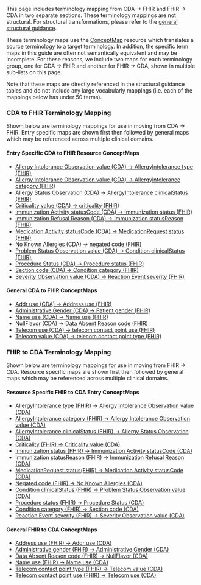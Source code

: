 This page includes terminology mapping from CDA → FHIR and FHIR → CDA in two separate sections. These  terminology mappings are not structural. For structural transformations, please refer to the [general structural guidance](mappingGuidance.html). 

These terminology maps use the [ConceptMap](http://hl7.org/fhir/R4/conceptmap.html) resource which translates a source terminology to a target terminology. In addition, the specific term maps in this guide are often not semantically equivalent and may be incomplete. For these reasons, we include two maps for each terminology group, one for CDA → FHIR and another for FHIR → CDA, shown in multiple sub-lists on this page.

Note that these maps are directly referenced in the structural guidance tables and do not include any large vocabularly mappings (i.e. each of the mappings below has under 50 terms).  

### CDA to FHIR Terminology Mapping

Shown below are terminology mappings for use in moving from CDA → FHIR. Entry specific maps are shown first then followed by general maps which may be referenced across multiple clinical domains. 

#### **Entry Specific CDA to FHIR Resource ConceptMaps** 
- [Allergy Intolerance Observation value (CDA) → AllergyIntolerance type (FHIR)](./ConceptMap-CF-AllergyIntoleranceType.html)
- [Allergy Intolerance Observation value (CDA) → AllergyIntolerance category (FHIR)](./ConceptMap-CF-AllergyIntoleranceCategory.html)
- [Allergy Status Observation (CDA) → AllergyIntolerance clinicalStatus (FHIR)](./ConceptMap-CF-AllergyStatus.html)
- [Criticality value (CDA) → criticality (FHIR)](./ConceptMap-CF-Criticality.html)
- [Immunization Activity statusCode (CDA) → Immunization status (FHIR)](./ConceptMap-CF-ImmunizationStatus.html)
- [Immunization Refusal Reason (CDA) → Immunization statusReason (FHIR)](./ConceptMap-CF-ImmunizationRefusal.html)
- [Medication Activity statusCode (CDA) → MedicationRequest status (FHIR)](./ConceptMap-CF-MedicationStatus.html)
- [No Known Allergies (CDA) → negated code (FHIR)](./ConceptMap-CF-NoKnownAllergies.html)
- [Problem Status Observation value (CDA) → Condition clinicalStatus (FHIR)](./ConceptMap-CF-ProblemStatus.html)
- [Procedure Status (CDA) → Procedure status (FHIR)](./ConceptMap-CF-ProcedureStatus.html)
- [Section code (CDA) → Condition category (FHIR)](./ConceptMap-CF-ProblemCategory.html)
- [Severity Observation value (CDA) → Reaction Event severity (FHIR)](./ConceptMap-CF-Severity.html)

#### **General CDA to FHIR ConceptMaps** 
- [Addr use  (CDA) → Address use (FHIR)](./ConceptMap-CF-AddressUse.html)
- [Administrative Gender (CDA) → Patient gender (FHIR)](./ConceptMap-CF-AdministrativeGender.html)
- [Name use (CDA) → Name use (FHIR)](./ConceptMap-CF-NameUse.html)
- [NullFlavor (CDA) → Data Absent Reason code (FHIR)](./ConceptMap-CF-NullFlavorDataAbsentReason.html)
- [Telecom use (CDA) → telecom contact point use (FHIR)](./ConceptMap-CF-TelecomUse.html)
- [Telecom value (CDA) → telecom contact point type (FHIR)](./ConceptMap-CF-TelecomType.html)

### FHIR to CDA Terminology Mapping

Shown below are terminology mappings for use in moving from FHIR → CDA. Resource specific maps are shown first then followed by general maps which may be referenced across multiple clinical domains. 

#### **Resource Specific FHIR to CDA Entry ConceptMaps** 
- [AllergyIntolerance type (FHIR) → Allergy Intolerance Observation value (CDA)](./ConceptMap-FC-AllergyIntoleranceType.html)
- [AllergyIntolerance category (FHIR) → Allergy Intolerance Observation value (CDA)](./ConceptMap-FC-AllergyIntoleranceCategory.html)
- [AllergyIntolerance clinicalStatus (FHIR) → Allergy Status Observation (CDA)](./ConceptMap-FC-AllergyStatus.html) 
- [Criticality (FHIR) → Criticality value (CDA)](./ConceptMap-FC-Criticality.html)
- [Immunization status (FHIR) → Immunization Activity statusCode (CDA)](./ConceptMap-FC-ImmunizationStatus.html)
- [Immunization statusReason (FHIR) → Immunization Refusal Reason (CDA)](./ConceptMap-FC-ImmunizationRefusal.html)
- [MedicationRequest status(FHIR) → Medication Activity statusCode (CDA)](./ConceptMap-FC-MedicationStatus.html)
- [Negated code (FHIR) → No Known Allergies (CDA)](./ConceptMap-FC-NoKnownAllergies.html)
- [Condition clinicalStatus (FHIR) → Problem Status Observation value (CDA)](./ConceptMap-FC-ProblemStatus.html)
- [Procedure status (FHIR) → Procedure Status (CDA)](./ConceptMap-FC-ProcedureStatus.html)
- [Condition category (FHIR) → Section code (CDA)](./ConceptMap-FC-ProblemCategory.html)
- [Reaction Event severity (FHIR) → Severity Observation value (CDA)](./ConceptMap-FC-Severity.html)

#### **General FHIR to CDA ConceptMaps** 
- [Address use (FHIR) → Addr use (CDA)](./ConceptMap-FC-AddressUse.html)
- [Administrative gender (FHIR) → Administrative Gender (CDA)](./ConceptMap-FC-AdministrativeGender.html)
- [Data Absent Reason code (FHIR) → NullFlavor (CDA)](./ConceptMap-FC-DataAbsentReasonNullFlavor.html)
- [Name use (FHIR) → Name use (CDA)](./ConceptMap-FC-NameUse.html)
- [Telecom contact point type (FHIR) → Telecom value (CDA)](./ConceptMap-FC-TelecomType.html) 
- [Telecom contact point use (FHIR) → Telecom use (CDA)](./ConceptMap-FC-TelecomUse.html) 

